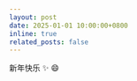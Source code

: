 ```yaml
---
layout: post
date: 2025-01-01 10:00:00+0800
inline: true
related_posts: false
---
```

新年快乐 :sparkles: :smile: